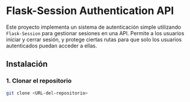 # Flask-Session Authentication API

Este proyecto implementa un sistema de autenticación simple utilizando `Flask-Session` para gestionar sesiones en una API. Permite a los usuarios iniciar y cerrar sesión, y protege ciertas rutas para que solo los usuarios autenticados puedan acceder a ellas.

## Instalación

### 1. Clonar el repositorio

```bash
git clone <URL-del-repositorio>
